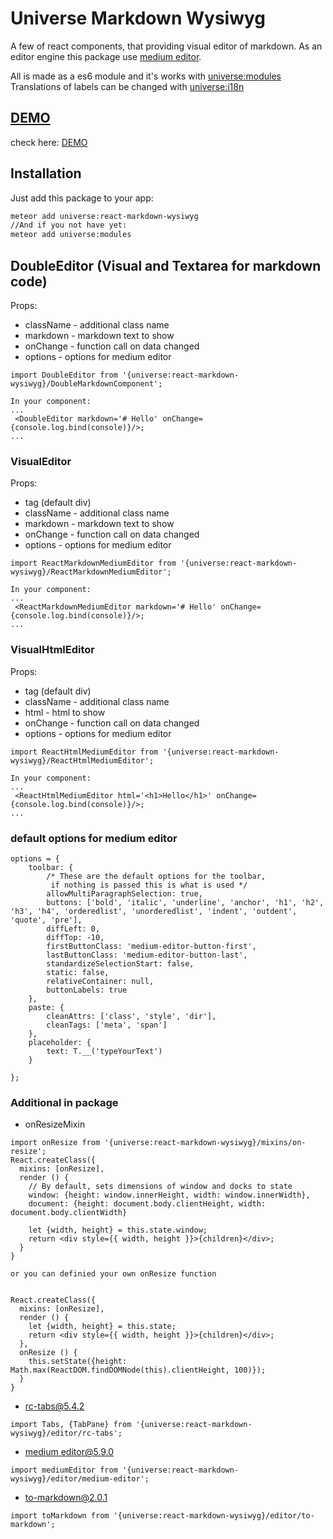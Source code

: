 # Universe Markdown Wysiwyg
A few of react components, that providing visual editor of markdown.
As an editor engine this package use [medium editor](https://github.com/yabwe/medium-editor).

All is made as a es6 module and it's works with [universe:modules](https://atmospherejs.com/universe/modules)
Translations of labels can be changed with [universe:i18n](https://atmospherejs.com/universe/i18n)

## [DEMO](http://markdown-wysiwyg.meteor.com)
check here: [DEMO](http://markdown-wysiwyg.meteor.com)

## Installation

Just add this package to your app:
```sh
meteor add universe:react-markdown-wysiwyg
//And if you not have yet:
meteor add universe:modules
```

## DoubleEditor (Visual and Textarea for markdown code)

Props: 
- className - additional class name
- markdown - markdown text to show
- onChange - function call on data changed
- options - options for medium editor

```
import DoubleEditor from '{universe:react-markdown-wysiwyg}/DoubleMarkdownComponent';

In your component: 
...
 <DoubleEditor markdown='# Hello' onChange={console.log.bind(console)}/>;
...
```

### VisualEditor

Props:
- tag (default div)
- className - additional class name
- markdown - markdown text to show
- onChange - function call on data changed
- options - options for medium editor

```
import ReactMarkdownMediumEditor from '{universe:react-markdown-wysiwyg}/ReactMarkdownMediumEditor';

In your component: 
...
 <ReactMarkdownMediumEditor markdown='# Hello' onChange={console.log.bind(console)}/>;
...
```

### VisualHtmlEditor

Props:
- tag (default div)
- className - additional class name
- html - html to show
- onChange - function call on data changed
- options - options for medium editor

```
import ReactHtmlMediumEditor from '{universe:react-markdown-wysiwyg}/ReactHtmlMediumEditor';

In your component: 
...
 <ReactHtmlMediumEditor html='<h1>Hello</h1>' onChange={console.log.bind(console)}/>;
...
```


### default options for medium editor

```
options = {
    toolbar: {
        /* These are the default options for the toolbar,
         if nothing is passed this is what is used */
        allowMultiParagraphSelection: true,
        buttons: ['bold', 'italic', 'underline', 'anchor', 'h1', 'h2', 'h3', 'h4', 'orderedlist', 'unorderedlist', 'indent', 'outdent', 'quote', 'pre'],
        diffLeft: 0,
        diffTop: -10,
        firstButtonClass: 'medium-editor-button-first',
        lastButtonClass: 'medium-editor-button-last',
        standardizeSelectionStart: false,
        static: false,
        relativeContainer: null,
        buttonLabels: true
    },
    paste: {
        cleanAttrs: ['class', 'style', 'dir'],
        cleanTags: ['meta', 'span']
    },
    placeholder: {
        text: T.__('typeYourText')
    }

};
```

### Additional in package

- onResizeMixin

```
import onResize from '{universe:react-markdown-wysiwyg}/mixins/on-resize';
React.createClass({
  mixins: [onResize],
  render () {
    // By default, sets dimensions of window and docks to state 
    window: {height: window.innerHeight, width: window.innerWidth},
    document: {height: document.body.clientHeight, width: document.body.clientWidth}
    
    let {width, height} = this.state.window;
    return <div style={{ width, height }}>{children}</div>;
  }
}

or you can definied your own onResize function


React.createClass({
  mixins: [onResize],
  render () { 
    let {width, height} = this.state;
    return <div style={{ width, height }}>{children}</div>;
  },
  onResize () {
    this.setState({height: Math.max(ReactDOM.findDOMNode(this).clientHeight, 100)});
  }
}

```

- [rc-tabs@5.4.2](https://www.npmjs.com/package/rc-tabs)  

```
import Tabs, {TabPane} from '{universe:react-markdown-wysiwyg}/editor/rc-tabs';
```

- [medium editor@5.9.0](https://www.npmjs.com/package/medium-editor)

```
import mediumEditor from '{universe:react-markdown-wysiwyg}/editor/medium-editor';
```

- [to-markdown@2.0.1](https://www.npmjs.com/package/to-markdown)

```
import toMarkdown from '{universe:react-markdown-wysiwyg}/editor/to-markdown';
```
